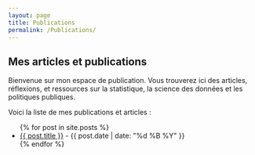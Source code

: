 ```yaml
---
layout: page
title: Publications
permalink: /Publications/
---
```


## Mes articles et publications

Bienvenue sur mon espace de publication. Vous trouverez ici des articles, réflexions, et ressources sur la statistique, la science des données et les politiques publiques.

Voici la liste de mes publications et articles :

<ul>
  {% for post in site.posts %}
    <li>
      <a href="{{ post.url | relative_url }}">{{ post.title }}</a> - {{ post.date | date: "%d %B %Y" }}
    </li>
  {% endfor %}
</ul>
